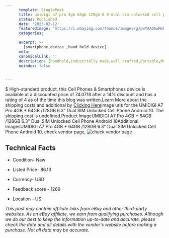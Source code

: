 ```yaml
---
      template: SinglePost
      title: umidigi a7 pro 4gb 64gb 128gb 6 3 dual sim unlocked cell phone android 10
      status: Published
      date: '2023-02-12'
      featuredImage: 'https://i.ebayimg.com/thumbs/images/g/pwYAAOSwMmhepovC/s-l225.jpg'
      categories: 

      excerpt: >-
        [smartphone,device ,hand held device]
      meta:
      canonicalLink: ''
      description: [handheld,industrially made,well crafted,Portable,Mobile,Compact,Convenient,Lightweight,Maneuverable,Man-portable,Miniature,Carriable,Hand-held,Light,Holdable,Transportable,Mobile device,Pocket-sized,On-the-go,Wireless,Cordless,Compact size,Convenient size, smartphone,device ,hand held device]
      noindex: false

        
---
```

$
    High-standard product, this Cell Phones & Smartphones device is available at a discounted price of 74.0718 after a 14% discount and has a rating of 4 as of the time this blog was written.Learn More about the shipping costs and additional by [Clicking Here](https://www.ebay.com/itm/283920826281?hash=item421affffa9%3Ag%3ApwYAAOSwMmhepovC&mkevt=1&mkcid=1&mkrid=711-53200-19255-0&campid=%253CePNCampaignId%253E&customid=%253CreferenceId%253E&toolid=10049)image urls for the UMIDIGI A7 Pro 4GB + 64GB /128GB 6.3" Dual SIM Unlocked Cell Phone Android 10. The shipping cost is undefined.Product ImageUMIDIGI A7 Pro 4GB + 64GB /128GB 6.3" Dual SIM Unlocked Cell Phone Android 10Additional ImagesUMIDIGI A7 Pro 4GB + 64GB /128GB 6.3" Dual SIM Unlocked Cell Phone Android 10, check vendor page, ![check vendor page](https://origin-galleryplus.ebayimg.com/ws/web/283920826281_2_0_1/225x225.jpg,https://origin-galleryplus.ebayimg.com/ws/web/283920826281_3_0_1/225x225.jpg,https://origin-galleryplus.ebayimg.com/ws/web/283920826281_4_0_1/225x225.jpg,https://origin-galleryplus.ebayimg.com/ws/web/283920826281_5_0_1/225x225.jpg,https://origin-galleryplus.ebayimg.com/ws/web/283920826281_6_0_1/225x225.jpg,https://origin-galleryplus.ebayimg.com/ws/web/283920826281_7_0_1/225x225.jpg,https://origin-galleryplus.ebayimg.com/ws/web/283920826281_8_0_1/225x225.jpg,https://origin-galleryplus.ebayimg.com/ws/web/283920826281_9_0_1/225x225.jpg)
    
    

 ## Technical Facts 



     
      

 - Condition- New 


      

 - Listed Price- 86.13 


      

 - Currency- USD 


      

 - Feedback score - 1269 


      

 - Location - US 


      
      

 *_This post may contain affiliate links from eBay and other third-party websites. As an eBay affiliate, we earn from qualifying purchases. Although we do our best to keep the information up-to-date and accurate, please check the date and all details with the vendor's website before making a purchase. Not all data may be accurate._*



    
    
    
    
    
